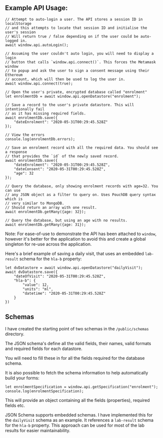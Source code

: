 
## Example API Usage:

```
// Attempt to auto-login a user. The API stores a session ID in localStorage
// and this attempts to locate that session ID and initialise the user's session
// Will return true / false depending on if the user could be auto-logged in.
await window.api.autoLogin();

// Assuming the user couldn't auto login, you will need to display a login
// button that calls `window.api.connect()`. This forces the Metamask window
// to popup and ask the user to sign a consent message using their Ethereum
// account, which will then be used to log the user in.
await window.api.connect(true);

// Open the user's private, encrypted database called "enrolment"
let enrolmentDb = await window.api.openDatastore("enrolment");

// Save a record to the user's private datastore. This will intentionally fail
// as it has missing required fields.
await enrolmentDb.save({
    "dateEnrolment": "2020-05-31T00:29:45.528Z"
});

// View the errors
console.log(enrolmentDb.errors);

// Save an enrolment record with all the required data. You should see a response
// that provides the `id` of the newly saved record.
await enrolmentDb.save({
    "dateEnrolment": "2020-05-31T00:29:45.528Z",
    "dateConsent": "2020-05-31T00:29:45.528Z",
    "age": 32
});

// Query the database, only showing enrolment records with age=32. You can use
// any JSON object as a filter to query on. Uses PouchDB query syntax which is
// very similar to MongoDB.
// Should return an array with one result.
await enrolmentDb.getMany({age: 32});

// Query the database, but using an age with no results.
await enrolmentDb.getMany({age: 31});
```

Note: For ease-of-use to demonstrate the API has been attached to `window`, however
it's better for the application to avoid this and create a global singleton for re-use
across the application.

Here's a brief example of saving a daily visit, that uses an embedded `lab-result` schema
for the `hla-b` property:

```
let dvDatastore = await window.api.openDatastore("dailyVisit");
await dvDatastore.save({
    "dateOfVisit": "2020-05-31T00:29:45.528Z",
    "hla-b": {
        "value": 12,
        "units": "ml",
        "datetime": "2020-05-31T00:29:45.528Z"
    }
})
```

## Schemas

I have created the starting point of two schemas in the `/public/schemas` directory.

The JSON schema's define all the valid fields, their names, valid formats and required fields
for each datastore.

You will need to fill these in for all the fields required for the database schema.

It is also possible to fetch the schema information to help automatically build your forms:

```
let enrolmentSpecification = window.api.getSpecification("enrolment");
console.log(enrolmentSpecification);
```

This will provide an object containing all the fields (properties), required fields etc.

JSON Schema supports embedded schemas. I have implemented this for the `dailyVisit` schema
as an example. It references a `lab-result` schema for the `hla-b` property. This approach
can be used for most of the lab results for easier maintainability.